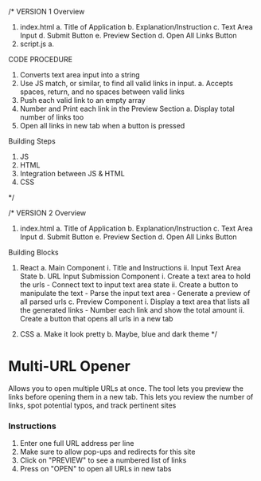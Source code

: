 /* VERSION 1
Overview
1. index.html 
    a. Title of Application 
    b. Explanation/Instruction 
    c. Text Area Input 
    d. Submit Button 
    e. Preview Section
    d. Open All Links Button 
2. script.js 
    a. 


CODE PROCEDURE 
1. Converts text area input into a string 
2. Use JS match, or similar, to find all valid links in input. 
    a. Accepts spaces, return, and no spaces between valid links 
3. Push each valid link to an empty array 
4. Number and Print each link in the Preview Section 
    a. Display total number of links too
5. Open all links in new tab when a button is pressed 


Building Steps 
1. JS
2. HTML 
3. Integration between JS & HTML 
4. CSS 

*/


/* VERSION 2
Overview
1. index.html 
    a. Title of Application 
    b. Explanation/Instruction 
    c. Text Area Input 
    d. Submit Button 
    e. Preview Section
    d. Open All Links Button 

Building Blocks
1. React 
    a. Main Component 
        i. Title and Instructions 
        ii. Input Text Area State 
    b. URL Input Submission Component
        i. Create a text area to hold the urls
            - Connect text to input text area state 
        ii. Create a button to manipulate the text
            - Parse the input text area
            - Generate a preview of all parsed urls 
    c. Preview Component 
        i. Display a text area that lists all the generated links 
            - Number each link and show the total amount 
        ii. Create a button that opens all urls in a new tab 

2. CSS 
    a. Make it look pretty 
    b. Maybe, blue and dark theme 
*/

# Multi-URL Opener 
Allows you to open multiple URLs at once. The tool lets you preview the links before opening them in a new tab.
This lets you review the number of links, spot potential typos, and track pertinent sites

### Instructions 
1. Enter one full URL address per line
2. Make sure to allow pop-ups and redirects for this site 
3. Click on "PREVIEW" to see a numbered list of links 
4. Press on "OPEN" to open all URLs in new tabs 

